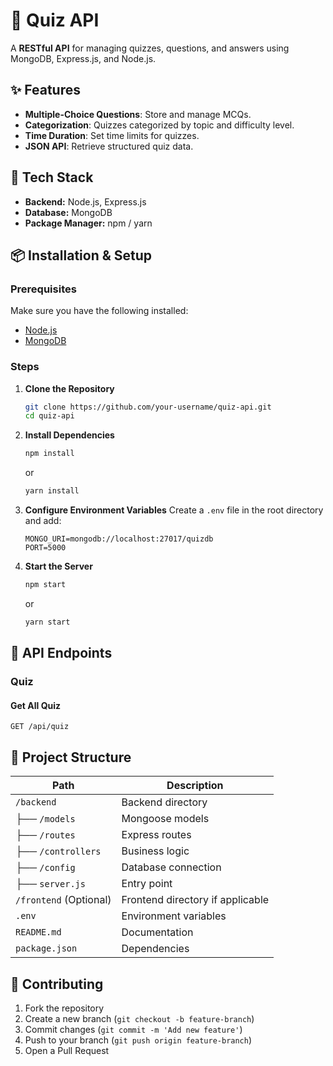 # 🧩 Quiz API

A **RESTful API** for managing quizzes, questions, and answers using MongoDB, Express.js, and Node.js.

## ✨ Features
- **Multiple-Choice Questions**: Store and manage MCQs.
- **Categorization**: Quizzes categorized by topic and difficulty level.
- **Time Duration**: Set time limits for quizzes.
- **JSON API**: Retrieve structured quiz data.

## 🚀 Tech Stack
- **Backend:** Node.js, Express.js
- **Database:** MongoDB
- **Package Manager:** npm / yarn

## 📦 Installation & Setup
### Prerequisites
Make sure you have the following installed:
- [Node.js](https://nodejs.org/)
- [MongoDB](https://www.mongodb.com/)

### Steps
1. **Clone the Repository**
   ```sh
   git clone https://github.com/your-username/quiz-api.git
   cd quiz-api
   ```
2. **Install Dependencies**
   ```sh
   npm install
   ```
   or
   ```sh
   yarn install
   ```
3. **Configure Environment Variables**
   Create a `.env` file in the root directory and add:
   ```env
   MONGO_URI=mongodb://localhost:27017/quizdb
   PORT=5000
   ```
4. **Start the Server**
   ```sh
   npm start
   ```
   or
   ```sh
   yarn start
   ```

## 🔗 API Endpoints
### Quiz
#### Get All Quiz
```http
GET /api/quiz
```

## 📂 Project Structure
| Path                         | Description |
|------------------------------|-------------|
| `/backend`                   | Backend directory |
| ├── `/models`                | Mongoose models |
| ├── `/routes`                | Express routes |
| ├── `/controllers`           | Business logic |
| ├── `/config`                | Database connection |
| ├── `server.js`              | Entry point |
| `/frontend` (Optional)       | Frontend directory if applicable |
| `.env`                       | Environment variables |
| `README.md`                  | Documentation |
| `package.json`               | Dependencies |

## 🤝 Contributing
1. Fork the repository
2. Create a new branch (`git checkout -b feature-branch`)
3. Commit changes (`git commit -m 'Add new feature'`)
4. Push to your branch (`git push origin feature-branch`)
5. Open a Pull Request


